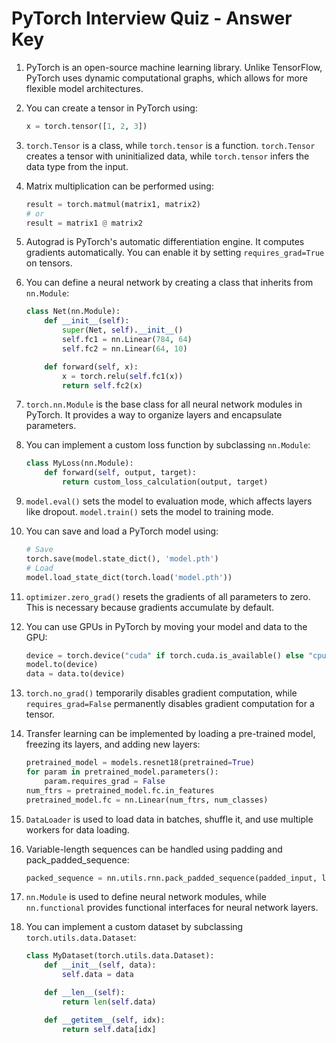 # PyTorch Interview Quiz - Answer Key

1. PyTorch is an open-source machine learning library. Unlike TensorFlow, PyTorch uses dynamic computational graphs, which allows for more flexible model architectures.

2. You can create a tensor in PyTorch using:
   ```python
   x = torch.tensor([1, 2, 3])
   ```

3. `torch.Tensor` is a class, while `torch.tensor` is a function. `torch.Tensor` creates a tensor with uninitialized data, while `torch.tensor` infers the data type from the input.

4. Matrix multiplication can be performed using:
   ```python
   result = torch.matmul(matrix1, matrix2)
   # or
   result = matrix1 @ matrix2
   ```

5. Autograd is PyTorch's automatic differentiation engine. It computes gradients automatically. You can enable it by setting `requires_grad=True` on tensors.

6. You can define a neural network by creating a class that inherits from `nn.Module`:
   ```python
   class Net(nn.Module):
       def __init__(self):
           super(Net, self).__init__()
           self.fc1 = nn.Linear(784, 64)
           self.fc2 = nn.Linear(64, 10)

       def forward(self, x):
           x = torch.relu(self.fc1(x))
           return self.fc2(x)
   ```

7. `torch.nn.Module` is the base class for all neural network modules in PyTorch. It provides a way to organize layers and encapsulate parameters.

8. You can implement a custom loss function by subclassing `nn.Module`:
   ```python
   class MyLoss(nn.Module):
       def forward(self, output, target):
           return custom_loss_calculation(output, target)
   ```

9. `model.eval()` sets the model to evaluation mode, which affects layers like dropout. `model.train()` sets the model to training mode.

10. You can save and load a PyTorch model using:
    ```python
    # Save
    torch.save(model.state_dict(), 'model.pth')
    # Load
    model.load_state_dict(torch.load('model.pth'))
    ```

11. `optimizer.zero_grad()` resets the gradients of all parameters to zero. This is necessary because gradients accumulate by default.

12. You can use GPUs in PyTorch by moving your model and data to the GPU:
    ```python
    device = torch.device("cuda" if torch.cuda.is_available() else "cpu")
    model.to(device)
    data = data.to(device)
    ```

13. `torch.no_grad()` temporarily disables gradient computation, while `requires_grad=False` permanently disables gradient computation for a tensor.

14. Transfer learning can be implemented by loading a pre-trained model, freezing its layers, and adding new layers:
    ```python
    pretrained_model = models.resnet18(pretrained=True)
    for param in pretrained_model.parameters():
        param.requires_grad = False
    num_ftrs = pretrained_model.fc.in_features
    pretrained_model.fc = nn.Linear(num_ftrs, num_classes)
    ```

15. `DataLoader` is used to load data in batches, shuffle it, and use multiple workers for data loading.

16. Variable-length sequences can be handled using padding and pack_padded_sequence:
    ```python
    packed_sequence = nn.utils.rnn.pack_padded_sequence(padded_input, lengths, batch_first=True)
    ```

17. `nn.Module` is used to define neural network modules, while `nn.functional` provides functional interfaces for neural network layers.

18. You can implement a custom dataset by subclassing `torch.utils.data.Dataset`:
    ```python
    class MyDataset(torch.utils.data.Dataset):
        def __init__(self, data):
            self.data = data

        def __len__(self):
            return len(self.data)

        def __getitem__(self, idx):
            return self.data[idx]